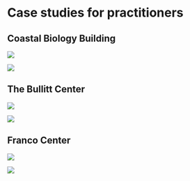 # Case studies for practitioners

## Coastal Biology Building

![](<../.gitbook/assets/0 (37).png>)



![](<../.gitbook/assets/1 (37).png>)



## The Bullitt Center

![](<../.gitbook/assets/2 (16).png>)



![](<../.gitbook/assets/3 (18).png>)



## Franco Center

![](<../.gitbook/assets/4 (16).png>)



![](<../.gitbook/assets/5 (13).png>)
